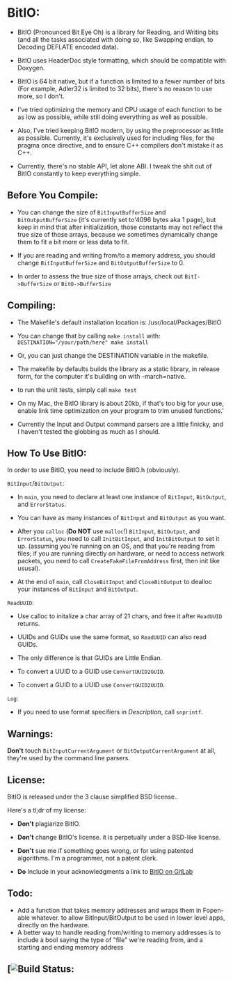BitIO:
========================
* BitIO (Pronounced Bit Eye Oh) is a library for Reading, and Writing bits (and all the tasks associated with doing so, like Swapping endian, to Decoding DEFLATE encoded data).  

* BitIO uses HeaderDoc style formatting, which should be compatible with Doxygen.  

* BitIO is 64 bit native, but if a function is limited to a fewer number of bits (For example, Adler32 is limited to 32 bits), there's no reason to use more, so I don't.

* I've tried optimizing the memory and CPU usage of each function to be as low as possible, while still doing everything as well as possible.  

* Also, I've tried keeping BitIO modern, by using the preprocessor as little as possible. Currently, it's exclusively used for including files, for the pragma once directive, and to ensure C++ compilers don't mistake it as C++.  

* Currently, there's no stable API, let alone ABI. I tweak the shit out of BitIO constantly to keep everything simple.

Before You Compile:
-------------------
* You can change the size of `BitInputBufferSize` and `BitOutputBufferSize` (it's currently set to'4096 bytes aka 1 page), but keep in mind that after initialization, those constants may not reflect the true size of those arrays, because we sometimes dynamically change them to fit a bit more or less data to fit.

* If you are reading and writing from/to a memory address, you should change `BitInputBufferSize` and `BitOutputBufferSize` to 0.

* In order to assess the true size of those arrays, check out `BitI->BufferSize` or `BitO->BufferSize`



Compiling:
----------
* The Makefile's default installation location is: /usr/local/Packages/BitIO  

* You can change that by calling `make install` with: `DESTINATION="/your/path/here" make install` 

* Or, you can just change the DESTINATION variable in the makefile.  

* The makefile by defaults builds the library as a static library, in release form, for the computer it's building on with -march=native.

* to run the unit tests, simply call `make test`

* On my Mac, the BitIO library is about 20kb, if that's too big for your use, enable link time optimization on your program to trim unused functions.'

* Currently the Input and Output command parsers are a little finicky, and I haven't tested the globbing as much as I should.  

How To Use BitIO:
-----------------

In order to use BitIO, you need to include BitIO.h (obviously). 

`BitInput`/`BitOutput`:

* In `main`, you need to declare at least one instance of `BitInput`, `BitOutput`, and `ErrorStatus`.  

* You can have as many instances of `BitInput` and `BitOutput` as you want.

* After you `calloc` (**Do NOT** use `malloc`!) `BitInput`, `BitOutput`, and `ErrorStatus`, you need to call `InitBitInput`, and `InitBitOutput` to set it up. (assuming you're running on an OS, and that you're reading from files; if you are running directly on hardware, or need to access network packets, you need to call `CreateFakeFileFromAddress` first, then init like ususal).

* At the end of `main`, call `CloseBitInput` and `CloseBitOutput` to dealloc your instances of `BitInput` and `BitOutput`.  

`ReadUUID`:

* Use calloc to initalize a char array of 21 chars, and free it after `ReadUUID` returns.

* UUIDs and GUIDs use the same format, so `ReadUUID` can also read GUIDs. 
* The only difference is that GUIDs are Little Endian.
* To convert a UUID to a GUID use `ConvertUUID2GUID`.
* To convert a GUID to a UUID use `ConvertGUID2UUID`.

`Log`:

* If you need to use format specifiers in *Description*, call `snprintf`.

Warnings:
---------
**Don't** touch `BitInputCurrentArgument` or `BitOutputCurrentArgument` at all, they're used by the command line parsers.

License:
--------
BitIO is released under the 3 clause simplified BSD license..

Here's a tl;dr of my license: 

* **Don't** plagiarize BitIO.

*  **Don't** change BitIO's license. it is perpetually under a BSD-like license.

* **Don't** sue me if something goes wrong, or for using patented algorithms. I'm a programmer, not a patent clerk.

* **Do** Include in your acknowledgments a link to [BitIO on GitLab](https://www.gitlab.com/BumbleBritches57/BitIO)

Todo:
-----

* Add a function that takes memory addresses and wraps them in Fopen-able whatever. to allow BitInput/BitOutput to be used in lower level apps, directly on the hardware.
* A better way to handle reading from/writing to memory addresses is to include a bool saying the type of "file" we're reading from, and a starting and ending memory address

[![Build Status:](https://travis-ci.org/bumblebritches57/BitIO)
-------------
